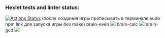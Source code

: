 ### Hexlet tests and linter status:
[![Actions Status](https://github.com/tod535/frontend-project-44/workflows/hexlet-check/badge.svg)](https://github.com/tod535/frontend-project-44/actions)
(после создания игры прописывать в терминале sudo npm link для запуска игры без make)
brain-even
<a href="https://asciinema.org/a/YDZ7BNn8D9FlywD0upyZQfkh5" target="_blank"><img src="https://asciinema.org/a/YDZ7BNn8D9FlywD0upyZQfkh5.svg" /></a>
brain-calc
<a href="https://asciinema.org/a/nPjFeM1qt1ONQ95qk0fIQjFEK" target="_blank"><img src="https://asciinema.org/a/nPjFeM1qt1ONQ95qk0fIQjFEK.svg" /></a>
brain-gcd
<a href="https://asciinema.org/a/S446uo8hCCpp6KtztlMeCR7Mh" target="_blank"><img src="https://asciinema.org/a/S446uo8hCCpp6KtztlMeCR7Mh.svg" /></a>